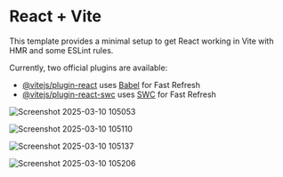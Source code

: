 # React + Vite

This template provides a minimal setup to get React working in Vite with HMR and some ESLint rules.

Currently, two official plugins are available:

- [@vitejs/plugin-react](https://github.com/vitejs/vite-plugin-react/blob/main/packages/plugin-react/README.md) uses [Babel](https://babeljs.io/) for Fast Refresh
- [@vitejs/plugin-react-swc](https://github.com/vitejs/vite-plugin-react-swc) uses [SWC](https://swc.rs/) for Fast Refresh

![Screenshot 2025-03-10 105053](https://github.com/user-attachments/assets/bbf916ca-70fb-404c-86a9-f4af5d65c831)

![Screenshot 2025-03-10 105110](https://github.com/user-attachments/assets/819391c1-4e14-4c58-8368-586fb3e3a44e)

![Screenshot 2025-03-10 105137](https://github.com/user-attachments/assets/e2f8d54a-a02e-4bf8-a7b0-742ac4815dd7)

![Screenshot 2025-03-10 105206](https://github.com/user-attachments/assets/49cbb82d-30f9-42d4-a153-e3646369b5a1)

